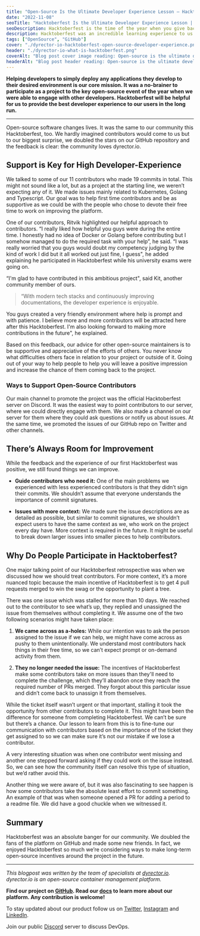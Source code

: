 ```yaml
---
title: "Open-Source Is the Ultimate Developer Experience Lesson – Hacktoberfest Takeaways"
date: "2022-11-08"
seoTitle: "Hacktoberfest Is the Ultimate Developer Experience Lesson | dyrector.io"
seoDescription: Hacktoberfest is the time of the year when you give back to your open-source community. It turned out to be the most valuable Developer Experience lesson.
description: Hacktoberfest was an incredible learning experience to us and our community. Here's what we learned about how to communicate with open-source developers.
tags: ["OpenSource", "GitHub"]
cover: "./dyrector-io-hacktoberfest-open-source-developer-experience.png"
header: "./dyrector-io-what-is-hacktoberfest.png"
coverAlt: "Blog post cover image reading: Open-source is the ultimate developer experience lesson. Hacktoberfest logo underneath the text."
headerAlt: "Blog post header reading: Open-source is the ultimate developer experience lesson."
---
```


**Helping developers to simply deploy any applications they develop to their desired environment is our core mission. It was a no-brainer to participate as a project to the key open-source event of the year when we were able to engage with other developers. Hacktoberfest will be helpful for us to provide the best developer experience to our users in the long run.**

---

Open-source software changes lives. It was the same to our community this Hacktoberfest, too. We hardly imagined contributors would come to us but to our biggest surprise, we doubled the stars on our GitHub repository and the feedback is clear: the community loves dyrector.io.

## Support is Key for High Developer-Experience

We talked to some of our 11 contributors who made 19 commits in total. This might not sound like a lot, but as a project at the starting line, we weren’t expecting any of it. We made issues mainly related to Kubernetes, Golang and Typescript. Our goal was to help first time contributors and be as supportive as we could be with the people who chose to devote their free time to work on improving the platform.

One of our contributors, Ritvik highlighted our helpful approach to contributors. “I really liked how helpful you guys were during the entire time. I honestly had no idea of Docker or Golang before contributing but I somehow managed to do the required task with your help”, he said. “I was really worried that you guys would doubt my competency judging by the kind of work I did but it all worked out just fine, I guess", he added explaining he participated in Hacktoberfest while his university exams were going on.

“I'm glad to have contributed in this ambitious project", said Kit, another community member of ours. 

> “With modern tech stacks and continuously improving documentations, the developer experience is enjoyable.

You guys created a very friendly environment where help is prompt and with patience. I believe more and more contributors will be attracted here after this Hacktoberfest. I'm also looking forward to making more contributions in the future", he explained.

Based on this feedback, our advice for other open-source maintainers is to be supportive and appreciative of the efforts of others. You never know what difficulties others face in relation to your project or outside of it. Going out of your way to help people to help you will leave a positive impression and increase the chance of them coming back to the project.

### Ways to Support Open-Source Contributors 

Our main channel to promote the project was the official Hacktoberfest server on Discord. It was the easiest way to point contributors to our server, where we could directly engage with them. We also made a channel on our server for them where they could ask questions or notify us about issues. At the same time, we promoted the issues of our GitHub repo on Twitter and other channels.

## There’s Always Room for Improvement

While the feedback and the experience of our first Hacktoberfest was positive, we still found things we can improve.

- **Guide contributors who need it:** One of the main problems we experienced with less experienced contributors is that they didn’t sign their commits. We shouldn’t assume that everyone understands the importance of commit signatures.

- **Issues with more context:** We made sure the issue descriptions are as detailed as possible, but similar to commit signatures, we shouldn’t expect users to have the same context as we, who work on the project every day have. More context is required in the future. It might be useful to break down larger issues into smaller pieces to help contributors.

## Why Do People Participate in Hacktoberfest?

One major talking point of our Hacktoberfest retrospective was when we discussed how we should treat contributors. For more context, it’s a more nuanced topic because the main incentive of Hacktoberfest is to get 4 pull requests merged to win the swag or the opportunity to plant a tree.

There was one issue which was stalled for more than 10 days. We reached out to the contributor to see what’s up, they replied and unassigned the issue from themselves without completing it. We assume one of the two following scenarios might have taken place:

1. **We came across as a-holes:** While our intention was to ask the person assigned to the issue if we can help, we might have come across as pushy to them unintentionally. We understand most contributors hack things in their free time, so we can’t expect prompt or on-demand activity from them.

2. **They no longer needed the issue:** The incentives of Hacktoberfest make some contributors take on more issues than they'll need to complete the challenge, which they’ll abandon once they reach the required number of PRs merged. They forgot about this particular issue and didn’t come back to unassign it from themselves.

While the ticket itself wasn’t urgent or that important, stalling it took the opportunity from other contributors to complete it. This might have been the difference for someone from completing Hacktoberfest. We can’t be sure but there’s a chance. Our lesson to learn from this is to fine-tune our communication with contributors based on the importance of the ticket they get assigned to so we can make sure it’s not our mistake if we lose a contributor.

A very interesting situation was when one contributor went missing and another one stepped forward asking if they could work on the issue instead. So, we can see how the community itself can resolve this type of situation, but we’d rather avoid this.

Another thing we were aware of, but it was also fascinating to see happen is how some contributors take the absolute least effort to commit something. An example of that was when someone opened a PR for adding a period to a readme file. We did have a good chuckle when we witnessed it.

## Summary

Hacktoberfest was an absolute banger for our community. We doubled the fans of the platform on GitHub and made some new friends. In fact, we enjoyed Hacktoberfest so much we’re considering ways to make long-term open-source incentives around the project in the future.

---

_This blogpost was written by the team of specialists at [dyrector.io](https://dyrector.io). dyrector.io is an open-source container management platform._

**Find our project on [GitHub](https://github.com/dyrector-io/dyrectorio/). Read our [docs](https://docs.dyrector.io/) to learn more about our platform. Any contribution is welcome!**

To stay updated about our product follow us on [Twitter](https://twitter.com/dyrectorio), [Instagram](https://www.instagram.com/dyrectorio/) and [LinkedIn](https://www.linkedin.com/company/dyrectorio/).

Join our public [Discord](https://discord.gg/hMyT9cbYFD) server to discuss DevOps.